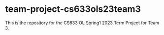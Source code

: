 # team-project-cs633ols23team3
This is the repository for the CS633 OL Spring1 2023 Term Project for Team 3.
